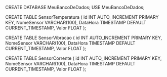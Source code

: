 CREATE DATABASE MeuBancoDeDados;
USE MeuBancoDeDados;

CREATE TABLE SensorTemperatura (
    id INT AUTO_INCREMENT PRIMARY KEY,
    NomeSensor VARCHAR(100),
    DataHora TIMESTAMP DEFAULT CURRENT_TIMESTAMP,
    Valor FLOAT
);

CREATE TABLE SensorVibracao (
    id INT AUTO_INCREMENT PRIMARY KEY,
    NomeSensor VARCHAR(100),
    DataHora TIMESTAMP DEFAULT CURRENT_TIMESTAMP,
    Valor FLOAT
);

CREATE TABLE SensorCorrente (
    id INT AUTO_INCREMENT PRIMARY KEY,
    NomeSensor VARCHAR(100),
    DataHora TIMESTAMP DEFAULT CURRENT_TIMESTAMP,
    Valor FLOAT
);
